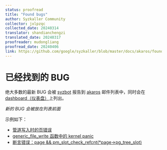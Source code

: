 ```yaml
---
status: proofread
title: "Found bugs"
author: Syzkaller Community
collector: jxlpzqc
collected_date: 20240314
translator: shandianchengzi
translated_date: 20240317
proofreader: mudongliang
proofread_date: 20240406
link: https://github.com/google/syzkaller/blob/master/docs/akaros/found_bugs.md
---
```


# 已经找到的 BUG

绝大多数的最新 BUG 会被 [syzbot](/sources/syzkaller/syzbot.md) 报告到 [akaros](https://groups.google.com/forum/#!searchin/akaros/syzbot) 邮件列表中，同时会在 [dashboard（仪表盘）](https://syzkaller.appspot.com/akaros)上列出。 

_新的 BUG 会被放在列表前面_

示例如下：

* [管道写入时的页错误](https://github.com/brho/akaros/issues/46)
* [generic_file_write 函数中的 kernel panic](https://github.com/brho/akaros/issues/44)
* [断言错误：page && pm_slot_check_refcnt(*page->pg_tree_slot)](https://github.com/brho/akaros/issues/42)
